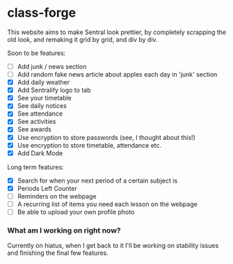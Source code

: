 # class-forge
This website aims to make Sentral look prettier, by completely scrapping the old look, and remaking it grid by grid, and div by div.

Soon to be features:
 - [ ] Add junk / news section
 - [ ] Add random fake news article about apples each day in 'junk' section
 - [x] Add daily weather
 - [x] Add Sentralify logo to tab
 - [x] See your timetable
 - [x] See daily notices
 - [x] See attendance
 - [x] See activities
 - [x] See awards
 - [x] Use encryption to store passwords (see, I thought about this!)
 - [x] Use encryption to store timetable, attendance etc.
 - [x] Add Dark Mode

Long term features:
 - [x] Search for when your next period of a certain subject is
 - [x] Periods Left Counter
 - [ ] Reminders on the webpage
 - [ ] A recurring list of items you need each lesson on the webpage
 - [ ] Be able to upload your own profile photo

### What am I working on right now?
Currently on hiatus, when I get back to it I'll be working on stability issues and finishing the final few features.
